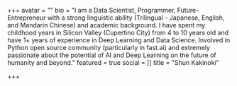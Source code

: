 +++
avatar = ""
bio = "I am a Data Scientist, Programmer, Future-Entrepreneur with a strong linguistic ability (Trilingual - Japanese, English, and Mandarin Chinese) and academic background. I have spent my childhood years in Silicon Valley (Cupertino City) from 4 to 10 years old and have 1+ years of experience in Deep Learning and Data Science. Involved in Python open source community (particularly in fast.ai) and extremely passionate about the potential of AI and Deep Learning on the future of humanity and beyond."
featured = true
social = []
title = "Shun Kakinoki"

+++
